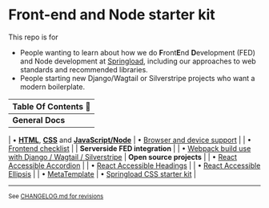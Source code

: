 # Front-end and Node starter kit

This repo is for

- People wanting to learn about how we do **F**ront**E**nd **D**evelopment (FED) and Node development at [Springload](https://springload.co.nz), including our approaches to web standards and recommended libraries.
- People starting new Django/Wagtail or Silverstripe projects who want a modern boilerplate.

| Table Of Contents :book: |
| ------------------------ |
| **General Docs**         |

| • [**HTML**](./docs/html.md), [**CSS**](./docs/css.md) and [**JavaScript/Node**](./docs/javascript.md)
| • [Browser and device support](./docs/browser-device-support.md) |
| • [Frontend checklist](./docs/frontend-checklist.md) |
| **Serverside FED integration** |
| • [Webpack build use with Django / Wagtail / Silverstripe](./webpack-build/)
| **Open source projects** |
| • [React Accessible Accordion](https://github.com/springload/react-accessible-accordion) |
| • [React Accessible Headings](https://github.com/springload/react-accessible-headings) |
| • [React Accessible Ellipsis](https://github.com/springload/react-accessible-ellipsis) |
| • [MetaTemplate](https://github.com/springload/metatemplate)
| • [Springload CSS starter kit](https://github.com/springload/frontend-starter-styles) |

---

<sup> See [CHANGELOG.md for revisions](CHANGELOG.md)</sup>
